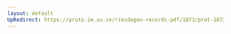 ```yaml
---
layout: default
UpRedirect: https://pruto.im.uu.se/riksdagen-records-pdf/1873/prot-1873--fk--522/prot-1873--fk--522_003.pdf
---
```


